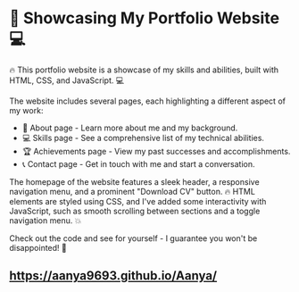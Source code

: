 # 🚀 Showcasing My Portfolio Website 💻

🔥 This portfolio website is a showcase of my skills and abilities, built with HTML, CSS, and JavaScript. 💻

The website includes several pages, each highlighting a different aspect of my work:
- 💼 About page - Learn more about me and my background.
- 💻 Skills page - See a comprehensive list of my technical abilities.
- 🏆 Achievements page - View my past successes and accomplishments.
- 📞 Contact page - Get in touch with me and start a conversation.

The homepage of the website features a sleek header, a responsive navigation menu, and a prominent "Download CV" button. 🔥 HTML elements are styled using CSS, and I've added some interactivity with JavaScript, such as smooth scrolling between sections and a toggle navigation menu. 💥

Check out the code and see for yourself - I guarantee you won't be disappointed! 💯
## https://aanya9693.github.io/Aanya/
